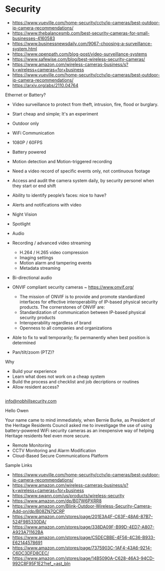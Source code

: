 # Security



* https://www.vueville.com/home-security/cctv/ip-cameras/best-outdoor-ip-camera-recommendations/
* https://www.thebalancesmb.com/best-security-cameras-for-small-businesses-4160583
* https://www.businessnewsdaily.com/9067-choosing-a-surveillance-system.html
* https://www.openpath.com/blog-post/video-surveillance-systems
* https://www.safewise.com/blog/best-wireless-security-cameras/
* https://www.amazon.com/wireless-cameras-business/s?k=wireless+cameras+for+business
* https://www.vueville.com/home-security/cctv/ip-cameras/best-outdoor-ip-camera-recommendations/
* https://arxiv.org/abs/2110.04764


Ethernet or Battery?

* Video surveillance to protect from theft, intrusion, fire, flood or burglary.
* Start cheap and simple; It's an experiment

* Outdoor only
* WiFi Communication
* 1080P / 60FPS
* Battery powered
* Motion detection and Motion-triggered recording
* Need a video record of specific events only, not continuous footage
* Access and audit the camera system daily, by security personel when they start or end shift
* Ability to identify people’s faces: nice to have?
* Alerts and notifications with video
* Night Vision
* Spotlight
* Audio
* Recording / advanced video streaming
	* H.264 / H.265 video compression
	* Imaging settings
	* Motion alarm and tampering events
	* Metadata streaming
* 	Bi-directional audio
* ONVIF compliant security cameras ~ https://www.onvif.org/
	* The mission of ONVIF is to provide and promote standardized interfaces for effective interoperability of IP-based physical security products. The cornerstones of ONVIF are:
	* Standardization of communication between IP-based physical security products
	* Interoperability regardless of brand
	* Openness to all companies and organizations
* Able to fix to wall temporarily; fix permanently when best position is determined
* Pan/tilt/zoom (PTZ)?


Why

* Build your experience
* Learn what does not work on a cheap system
* Build the process and checklist and job decriptions or routines
* Allow resident access?


##

info@nobhillsecurity.com

Hello Owen

Your name came to mind immediately, when Bernie Burke, as President of the Heritage Residents Council asked me to investigage the use of using battery-powered WiFi security cameras as an inexpensive way of helping Heritage residents feel even more secure.


* Remote Monitoring
* CCTV Monitoring and Alarm Modification
* Cloud-Based Secure Communications Platform

Sample Links

* https://www.vueville.com/home-security/cctv/ip-cameras/best-outdoor-ip-camera-recommendations/
* https://www.amazon.com/wireless-cameras-business/s?k=wireless+cameras+for+business
* https://www.swann.com/us/products/wireless-security
* https://www.amazon.com/dp/B07W6PXRR8
* https://www.amazon.com/Blink-Outdoor-Wireless-Security-Camera-Add-on/dp/B08ZN7QCRP
* https://www.amazon.com/stores/page/201E3A4F-C63F-48A6-87B7-524F985330DA/
* https://www.amazon.com/stores/page/338DA09F-B99D-4ED7-A807-A923A71162BA
* https://www.amazon.com/stores/page/C5DECBBE-4F56-4C36-B933-E62144578691
* https://www.amazon.com/stores/page/7375903C-1AF4-43A6-9214-C6DC3DFD8CEC/
* https://www.amazon.com/stores/page/14B5090A-C628-46A3-94CD-992C8F95F1E2?ref_=ast_bln

